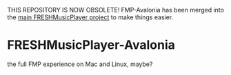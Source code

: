 THIS REPOSITORY IS NOW OBSOLETE! FMP-Avalonia has been merged into the [main FRESHMusicPlayer project](https://github.com/royce551/freshmusicplayer) to make things easier.
# FRESHMusicPlayer-Avalonia
the full FMP experience on Mac and Linux, maybe?
